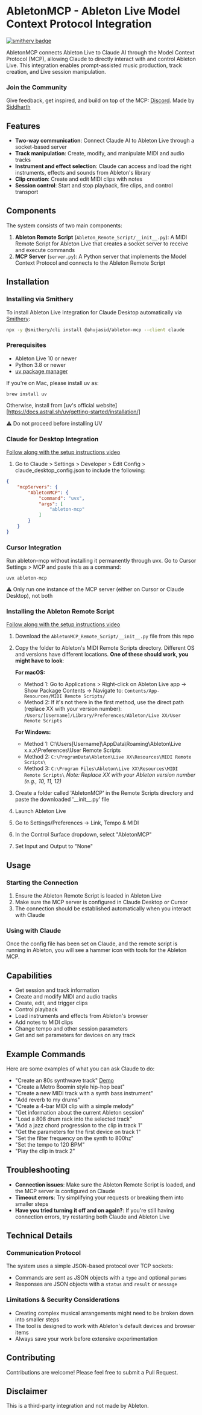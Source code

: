 # AbletonMCP - Ableton Live Model Context Protocol Integration
[![smithery badge](https://smithery.ai/badge/@ahujasid/ableton-mcp)](https://smithery.ai/server/@ahujasid/ableton-mcp)

AbletonMCP connects Ableton Live to Claude AI through the Model Context Protocol (MCP), allowing Claude to directly interact with and control Ableton Live. This integration enables prompt-assisted music production, track creation, and Live session manipulation.

### Join the Community

Give feedback, get inspired, and build on top of the MCP: [Discord](https://discord.gg/3ZrMyGKnaU). Made by [Siddharth](https://x.com/sidahuj)

## Features

- **Two-way communication**: Connect Claude AI to Ableton Live through a socket-based server
- **Track manipulation**: Create, modify, and manipulate MIDI and audio tracks
- **Instrument and effect selection**: Claude can access and load the right instruments, effects and sounds from Ableton's library
- **Clip creation**: Create and edit MIDI clips with notes
- **Session control**: Start and stop playback, fire clips, and control transport

## Components

The system consists of two main components:

1. **Ableton Remote Script** (`Ableton_Remote_Script/__init__.py`): A MIDI Remote Script for Ableton Live that creates a socket server to receive and execute commands
2. **MCP Server** (`server.py`): A Python server that implements the Model Context Protocol and connects to the Ableton Remote Script

## Installation

### Installing via Smithery

To install Ableton Live Integration for Claude Desktop automatically via [Smithery](https://smithery.ai/server/@ahujasid/ableton-mcp):

```bash
npx -y @smithery/cli install @ahujasid/ableton-mcp --client claude
```

### Prerequisites

- Ableton Live 10 or newer
- Python 3.8 or newer
- [uv package manager](https://astral.sh/uv)

If you're on Mac, please install uv as:
```
brew install uv
```

Otherwise, install from [uv's official website][https://docs.astral.sh/uv/getting-started/installation/]

⚠️ Do not proceed before installing UV

### Claude for Desktop Integration

[Follow along with the setup instructions video](https://youtu.be/iJWJqyVuPS8)

1. Go to Claude > Settings > Developer > Edit Config > claude_desktop_config.json to include the following:

```json
{
    "mcpServers": {
        "AbletonMCP": {
            "command": "uvx",
            "args": [
                "ableton-mcp"
            ]
        }
    }
}
```

### Cursor Integration

Run ableton-mcp without installing it permanently through uvx. Go to Cursor Settings > MCP and paste this as a command:

```
uvx ableton-mcp
```

⚠️ Only run one instance of the MCP server (either on Cursor or Claude Desktop), not both

### Installing the Ableton Remote Script

[Follow along with the setup instructions video](https://youtu.be/iJWJqyVuPS8)

1. Download the `AbletonMCP_Remote_Script/__init__.py` file from this repo

2. Copy the folder to Ableton's MIDI Remote Scripts directory. Different OS and versions have different locations. **One of these should work, you might have to look**:

   **For macOS:**
   - Method 1: Go to Applications > Right-click on Ableton Live app → Show Package Contents → Navigate to:
     `Contents/App-Resources/MIDI Remote Scripts/`
   - Method 2: If it's not there in the first method, use the direct path (replace XX with your version number):
     `/Users/[Username]/Library/Preferences/Ableton/Live XX/User Remote Scripts`
   
   **For Windows:**
   - Method 1:
     C:\Users\[Username]\AppData\Roaming\Ableton\Live x.x.x\Preferences\User Remote Scripts 
   - Method 2:
     `C:\ProgramData\Ableton\Live XX\Resources\MIDI Remote Scripts\`
   - Method 3:
     `C:\Program Files\Ableton\Live XX\Resources\MIDI Remote Scripts\`
   *Note: Replace XX with your Ableton version number (e.g., 10, 11, 12)*

4. Create a folder called 'AbletonMCP' in the Remote Scripts directory and paste the downloaded '\_\_init\_\_.py' file

3. Launch Ableton Live

4. Go to Settings/Preferences → Link, Tempo & MIDI

5. In the Control Surface dropdown, select "AbletonMCP"

6. Set Input and Output to "None"

## Usage

### Starting the Connection

1. Ensure the Ableton Remote Script is loaded in Ableton Live
2. Make sure the MCP server is configured in Claude Desktop or Cursor
3. The connection should be established automatically when you interact with Claude

### Using with Claude

Once the config file has been set on Claude, and the remote script is running in Ableton, you will see a hammer icon with tools for the Ableton MCP.

## Capabilities

- Get session and track information
- Create and modify MIDI and audio tracks
- Create, edit, and trigger clips
- Control playback
- Load instruments and effects from Ableton's browser
- Add notes to MIDI clips
- Change tempo and other session parameters
- Get and set parameters for devices on any track

## Example Commands

Here are some examples of what you can ask Claude to do:

- "Create an 80s synthwave track" [Demo](https://youtu.be/VH9g66e42XA)
- "Create a Metro Boomin style hip-hop beat"
- "Create a new MIDI track with a synth bass instrument"
- "Add reverb to my drums"
- "Create a 4-bar MIDI clip with a simple melody"
- "Get information about the current Ableton session"
- "Load a 808 drum rack into the selected track"
- "Add a jazz chord progression to the clip in track 1"
- "Get the parameters for the first device on track 1"
- "Set the filter frequency on the synth to 800hz"
- "Set the tempo to 120 BPM"
- "Play the clip in track 2"


## Troubleshooting

- **Connection issues**: Make sure the Ableton Remote Script is loaded, and the MCP server is configured on Claude
- **Timeout errors**: Try simplifying your requests or breaking them into smaller steps
- **Have you tried turning it off and on again?**: If you're still having connection errors, try restarting both Claude and Ableton Live

## Technical Details

### Communication Protocol

The system uses a simple JSON-based protocol over TCP sockets:

- Commands are sent as JSON objects with a `type` and optional `params`
- Responses are JSON objects with a `status` and `result` or `message`

### Limitations & Security Considerations

- Creating complex musical arrangements might need to be broken down into smaller steps
- The tool is designed to work with Ableton's default devices and browser items
- Always save your work before extensive experimentation

## Contributing

Contributions are welcome! Please feel free to submit a Pull Request.

## Disclaimer

This is a third-party integration and not made by Ableton.
